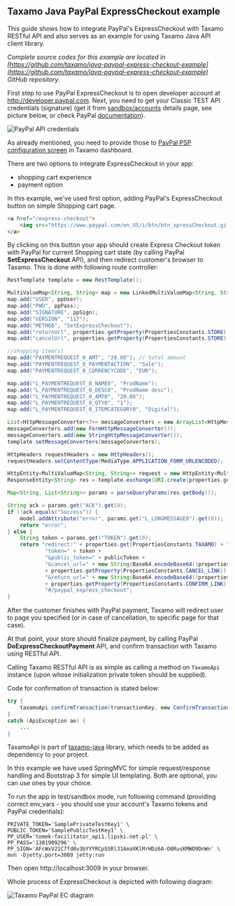 ## Taxamo Java PayPal ExpressCheckout example

This guide shows how to integrate PayPal's ExpressCheckout with Taxamo RESTful API and also serves as an example for using Taxamo Java API client library.

*Complete source codes for this example are located in [https://github.com/taxamo/java-paypal-express-checkout-example](https://github.com/taxamo/java-paypal-express-checkout-example) GitHub repository.*

First step to use PayPal ExpressCheckout is to open developer account at http://developer.paypal.com. Next, you need to get your Classic 
TEST API credentials (signature) (get it from [sandbox/accounts](https://developer.paypal.com/webapps/developer/applications/accounts) details page, 
see picture below, or check PayPal [documentation](https://developer.paypal.com/docs/classic/api/apiCredentials/)).

![PayPal API credentials](https://dl.dropboxusercontent.com/u/39202878/pp_credentials.png)

As already mentioned, you need to provide those to 
[PayPal PSP configuration screen](https://beta.taxamo.com/merchant/app.html!/account/payment-gateways/paypal) in Taxamo dashboard.

There are two options to integrate ExpressCheckout in your app:

 - shopping cart experience
 - payment option

In this example, we've used first option, adding PayPal's ExpressCheckout button on simple Shopping cart page.

```html
<a href="/express-checkout">
    <img src="https://www.paypal.com/en_US/i/btn/btn_xpressCheckout.gif" align="left" style="margin-right:7px;">
</a>
```

By clicking on this button your app should create Express Checkout token with PayPal for current Shopping cart state (by calling PayPal **SetExpressCheckout** API), 
and then redirect customer's browser to Taxamo. This is done with following route controller:

```java
RestTemplate template = new RestTemplate();

MultiValueMap<String, String> map = new LinkedMultiValueMap<String, String>();
map.add("USER", ppUser);
map.add("PWD", ppPass);
map.add("SIGNATURE", ppSign);
map.add("VERSION", "117");
map.add("METHOD", "SetExpressCheckout");
map.add("returnUrl", properties.getProperty(PropertiesConstants.STORE) + properties.getProperty(PropertiesConstants.CONFIRM_LINK));
map.add("cancelUrl", properties.getProperty(PropertiesConstants.STORE) + properties.getProperty(PropertiesConstants.CANCEL_LINK));

//shopping item(s)
map.add("PAYMENTREQUEST_0_AMT", "20.00"); // total amount
map.add("PAYMENTREQUEST_0_PAYMENTACTION", "Sale");
map.add("PAYMENTREQUEST_0_CURRENCYCODE", "EUR");

map.add("L_PAYMENTREQUEST_0_NAME0", "ProdName");
map.add("L_PAYMENTREQUEST_0_DESC0", "ProdName desc");
map.add("L_PAYMENTREQUEST_0_AMT0", "20.00");
map.add("L_PAYMENTREQUEST_0_QTY0", "1");
map.add("L_PAYMENTREQUEST_0_ITEMCATEGORY0", "Digital");

List<HttpMessageConverter<?>> messageConverters = new ArrayList<HttpMessageConverter<?>>();
messageConverters.add(new FormHttpMessageConverter());
messageConverters.add(new StringHttpMessageConverter());
template.setMessageConverters(messageConverters);

HttpHeaders requestHeaders = new HttpHeaders();
requestHeaders.setContentType(MediaType.APPLICATION_FORM_URLENCODED);

HttpEntity<MultiValueMap<String, String>> request = new HttpEntity<MultiValueMap<String, String>>(map, requestHeaders);
ResponseEntity<String> res = template.exchange(URI.create(properties.get(PropertiesConstants.PAYPAL_NVP).toString()), HttpMethod.POST, request, String.class);

Map<String, List<String>> params = parseQueryParams(res.getBody());

String ack = params.get("ACK").get(0);
if (!ack.equals("Success")) {
    model.addAttribute("error", params.get("L_LONGMESSAGE0").get(0));
    return "error";
} else {
    String token = params.get("TOKEN").get(0);
    return "redirect:" + properties.get(PropertiesConstants.TAXAMO) + "/checkout/index.html?" +
            "token=" + token +
            "&public_token=" + publicToken +
            "&cancel_url=" + new String(Base64.encodeBase64((properties.getProperty(PropertiesConstants.STORE)
            + properties.getProperty(PropertiesConstants.CANCEL_LINK)).getBytes())) +
            "&return_url=" + new String(Base64.encodeBase64((properties.getProperty(PropertiesConstants.STORE)
            + properties.getProperty(PropertiesConstants.CONFIRM_LINK)).getBytes())) +
            "#/paypal_express_checkout";
}
```

After the customer finishes with PayPal payment, Taxamo will redirect user to page you specified (or in case of cancellation, to specific page for that case).

At that point, your store should finalize payment, by calling PayPal **DoExpressCheckoutPayment** API, and confirm transaction with Taxamo using RESTful API.

Calling Taxamo RESTful API is as simple as calling a method on `TaxamoApi` instance (upon whose initialization private token should be supplied).

Code for confirmation of transaction is stated below:

```java
try {
    taxamoApi.confirmTransaction(transactionKey, new ConfirmTransactionIn());
}
catch (ApiException ae) {
    ...
}
```

TaxamoApi is part of [taxamo-java](https://github.com/taxamo/taxamo-java) library, which needs to be added as dependency to your project.

In this example we have used SpringMVC for simple request/response handling and Bootstrap 3 for simple UI templating. Both are optional, you can use ones by your choice.

To run the app in test/sandbox mode, run following command (providing correct env_vars - you should use your account's Taxamo tokens and PayPal credentials):

```
PRIVATE_TOKEN='SamplePrivateTestKey1' \
PUBLIC_TOKEN='SamplePublicTestKey1' \
PP_USER='tomek-facilitator_api1.lipski.net.pl' \
PP_PASS='1381909296' \
PP_SIGN='AFcWxV21C7fd0v3bYYYRCpSSRl31AmaVKlMrHDz6A-O8RusKMWO9DnWn' \
mvn -Djetty.port=3009 jetty:run
```

Then open http://localhost:3009 in your browser.

Whole process of ExpressCheckout is depicted with following diagram:

![Taxamo PayPal EC diagram](https://cloud.githubusercontent.com/assets/876542/5693514/7532e924-9920-11e4-91fb-3638042b85c0.png)
